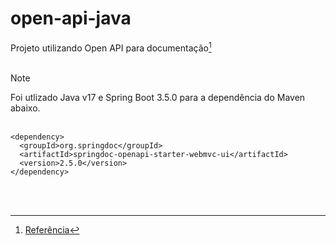 # open-api-java
Projeto utilizando Open API para documentação[^1]
<br><br>
> [!NOTE]
> Foi utlizado Java v17 e Spring Boot 3.5.0 para a dependência do Maven abaixo.
<br><br>
```maven
<dependency>
  <groupId>org.springdoc</groupId>
  <artifactId>springdoc-openapi-starter-webmvc-ui</artifactId>
  <version>2.5.0</version>
</dependency>
```
<br><br>
[^1]: [Referência](https://mvnrepository.com/artifact/org.springdoc/springdoc-openapi-starter-webmvc-ui/2.5.0)

